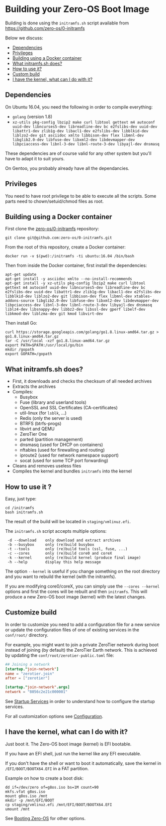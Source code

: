 # Building your Zero-OS Boot Image

Building is done using the `initramfs.sh` script available from https://github.com/zero-os/0-initramfs

Below we discuss:

- [Dependencies](#dependencies)
- [Privileges](#privileges)
- [Building using a Docker container](#docker)
- [What initramfs.sh does?](#whatitdoes)
- [How to use it?](#howtouse)
- [Custom build](#custom)
- [I have the kernel, what can I do with it?](#whatnext)


<a id="dependencies"></a>
## Dependencies

On Ubuntu 16.04, you need the following in order to compile everything:

 - `golang` (version 1.8)
 - `xz-utils pkg-config lbzip2 make curl libtool gettext m4 autoconf uuid-dev libncurses5-dev libreadline-dev bc e2fslibs-dev uuid-dev libattr1-dev zlib1g-dev libacl1-dev e2fslibs-dev libblkid-dev liblzo2-dev git asciidoc xmlto libbison-dev flex libmnl-dev libglib2.0-dev libfuse-dev libxml2-dev libdevmapper-dev libpciaccess-dev libnl-3-dev libnl-route-3-dev libyajl-dev dnsmasq`

These dependencies are of course valid for any other system but you'll have to adapt it to suit yours.

On Gentoo, you probably already have all the dependancies.


<a id="privileges"></a>
## Privileges

You need to have root privilege to be able to execute all the scripts.
Some parts need to chown/setuid/chmod files as root.


<a id="docker"></a>
## Building using a Docker container

First clone the [zero-os/0-initramfs](https://github.com/zero-os/0-initramfs) repository:

```
git clone git@github.com:zero-os/0-initramfs.git
```

From the root of this repository, create a Docker container:

```shell
docker run -v $(pwd):/initramfs -ti ubuntu:16.04 /bin/bash
```

Then from inside the Docker container, first install the dependencies:

```shell
apt-get update
apt-get install -y asciidoc xmlto --no-install-recommends
apt-get install -y xz-utils pkg-config lbzip2 make curl libtool gettext m4 autoconf uuid-dev libncurses5-dev libreadline-dev bc e2fslibs-dev uuid-dev libattr1-dev zlib1g-dev libacl1-dev e2fslibs-dev libblkid-dev liblzo2-dev git libbison-dev flex libmnl-dev xtables-addons-source libglib2.0-dev libfuse-dev libxml2-dev libdevmapper-dev libpciaccess-dev libnl-3-dev libnl-route-3-dev libyajl-dev dnsmasq liblz4-dev libsnappy-dev libbz2-dev libssl-dev gperf libelf-dev libkmod-dev liblzma-dev git kmod libvirt-dev
```

Then install Go:

```
curl https://storage.googleapis.com/golang/go1.8.linux-amd64.tar.gz > go1.8.linux-amd64.tar.gz
tar -C /usr/local -xzf go1.8.linux-amd64.tar.gz
export PATH=$PATH:/usr/local/go/bin
mkdir /gopath
export GOPATH=/gopath
```

<a id="whatitdoes"></a>
## What initramfs.sh does?

 - First, it downloads and checks the checksum of all needed archives
 - Extracts the archives
 - Compiles:
    - Busybox
    - Fuse (library and userland tools)
    - OpenSSL and SSL Certificates (CA-certificates)
    - util-linux (for `lsblk`, ...)
    - Redis (only the server is used)
    - BTRFS (btrfs-progs)
    - libvirt and QEMU
    - ZeroTier One
    - parted (partition management)
    - dnsmasq (used for DHCP on containers)
    - nftables (used for firewalling and routing)
    - iproute2 (used for network namespace support)
    - socat (used for some TCP port forwarding)
 - Cleans and removes useless files
 - Compiles the kernel and bundles `initramfs` into the kernel


<a id="howtouse"></a>
## How to use it ?

Easy, just type:

```
cd /initramfs
bash initramfs.sh
```

The result of the build will be located in `staging/vmlinuz.efi`.

The `initramfs.sh` script accepts multiple options:

```
 -d --download    only download and extract archives
 -b --busybox     only (re)build busybox
 -t --tools       only (re)build tools (ssl, fuse, ...)
 -c --cores       only (re)build core0 and coreX
 -k --kernel      only (re)build kernel (produce final image)
 -h --help        display this help message
```

The option `--kernel` is useful if you change something on the root directory and you want to rebuild the kernel (with the initramfs).

If you are modifying core0/coreX, you can simply use the `--cores --kernel` options and first the cores will be rebuilt and then `initramfs`. This will produce a new Zero-OS boot image (kernel) with the latest changes.


<a id="custom"></a>
## Customize build

In order to customize you need to add a configuration file for a new service or update the configuration files of one of existing services in the `conf/root/` directory.

For example, you might want to join a private ZeroTier network during boot instead of joining (by default) the ZeroTier Earth network. This is achieved by updating the `conf/root/zerotier-public.toml` file:

```toml
## Joining a network
[startup."join-network"]
name = "zerotier.join"
after = ["zerotier"]

[startup."join-network".args]
network = "8056c2e21c000001"
```

See [Startup Services](../config/startup.md) in order to understand how to configure the startup services.

For all customization options see [Configuration](../config/config.md).


<a id="whatnext"></a>
## I have the kernel, what can I do with it?

Just boot it. The Zero-OS boot image (kernel) is EFI bootable.

If you have an EFI shell, just run the kernel like any EFI executable.

If you don't have the shell or want to boot it automatically, save the kernel in `/EFI/BOOT/BOOTX64.EFI` in a FAT partition.

Example on how to create a boot disk:

```shell
dd if=/dev/zero of=g8os.iso bs=1M count=90
mkfs.vfat g8os.iso
mount g8os.iso /mnt
mkdir -p /mnt/EFI/BOOT
cp staging/vmlinuz.efi /mnt/EFI/BOOT/BOOTX64.EFI
umount /mnt
```

See [Booting Zero-OS](../booting/booting.md) for other options.
